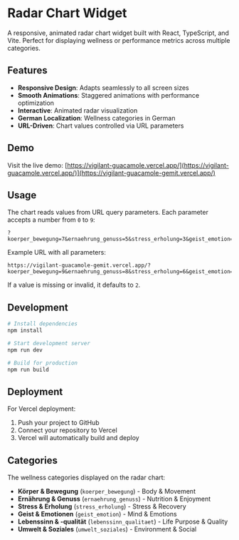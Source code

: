 # Radar Chart Widget

A responsive, animated radar chart widget built with React, TypeScript, and Vite. Perfect for displaying wellness or performance metrics across multiple categories.

## Features

- **Responsive Design**: Adapts seamlessly to all screen sizes
- **Smooth Animations**: Staggered animations with performance optimization
- **Interactive**: Animated radar visualization
- **German Localization**: Wellness categories in German
- **URL-Driven**: Chart values controlled via URL parameters

## Demo

Visit the live demo: [https://vigilant-guacamole.vercel.app/](https://vigilant-guacamole.vercel.app/)](https://vigilant-guacamole-gemit.vercel.app/)

## Usage

The chart reads values from URL query parameters. Each parameter accepts a number from `0` to `9`:

```url
?koerper_bewegung=7&ernaehrung_genuss=5&stress_erholung=3&geist_emotion=8&lebenssinn_qualitaet=6&umwelt_soziales=4
```

Example URL with all parameters:

```url
https://vigilant-guacamole-gemit.vercel.app/?koerper_bewegung=9&ernaehrung_genuss=8&stress_erholung=6&geist_emotion=7&lebenssinn_qualitaet=5&umwelt_soziales=4
```

If a value is missing or invalid, it defaults to `2`.

## Development

```bash
# Install dependencies
npm install

# Start development server
npm run dev

# Build for production
npm run build
```

## Deployment

For Vercel deployment:

1. Push your project to GitHub
2. Connect your repository to Vercel
3. Vercel will automatically build and deploy

## Categories

The wellness categories displayed on the radar chart:

- **Körper & Bewegung** (`koerper_bewegung`) - Body & Movement  
- **Ernährung & Genuss** (`ernaehrung_genuss`) - Nutrition & Enjoyment
- **Stress & Erholung** (`stress_erholung`) - Stress & Recovery
- **Geist & Emotionen** (`geist_emotion`) - Mind & Emotions
- **Lebenssinn & -qualität** (`lebenssinn_qualitaet`) - Life Purpose & Quality
- **Umwelt & Soziales** (`umwelt_soziales`) - Environment & Social
